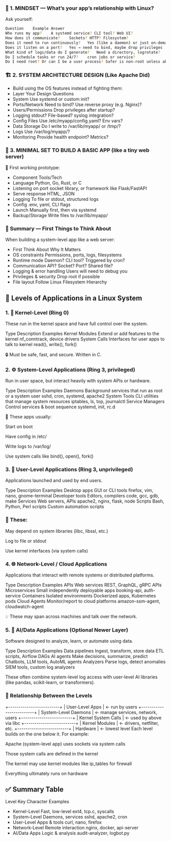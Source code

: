 ### 🧠 1. MINDSET — What’s your app’s relationship with Linux?
Ask yourself:
```bash
Question	Example Answer
Who runs my app?	A systemd service? CLI tool? Web UI?
How does it communicate?	Sockets? HTTP? Filesystem?
Does it need to run continuously?	Yes (like a daemon) or just on-demand
Does it listen on a port?	Yes → need to bind, maybe drop privileges
What kind of logs/data do I generate?	Need a directory, logrotate?
Do I schedule tasks or run 24/7?	cron jobs or service?
Do I need root? Or can I be a user process?	Safer is non-root unless absolutely needed
```

### 🏗️ 2. SYSTEM ARCHITECTURE DESIGN (Like Apache Did)

- Build using the OS features instead of fighting them:
- Layer	Your Design Questions
- System	Use systemd or custom init?
- Ports/Network	Need to bind? Use reverse proxy (e.g. Nginx)?
- Users/Permissions	Drop privileges after startup?
- Logging	stdout? File-based? syslog integration?
- Config Files	Use /etc/myapp/config.yaml? Env vars?
- Data Storage	Do I write to /var/lib/myapp/ or /tmp/?
- Logs	Use /var/log/myapp/?
- Monitoring	Provide health endpoint? Metrics?

###  🧩 3. MINIMAL SET TO BUILD A BASIC APP (like a tiny web server)
🧪 First working prototype:
- Component	Tools/Tech
- Language	Python, Go, Rust, or C
- Listening on port	socket library, or framework like Flask/FastAPI
- Serve response	HTML, JSON
- Logging	To file or stdout, structured logs
- Config	.env, yaml, CLI flags
- Launch	Manually first, then via systemd
- Backup/Storage	Write files to /var/lib/myapp/

###  🧭 Summary — First Things to Think About
When building a system-level app like a web server:

- First Think About	Why It Matters
- OS constraints	Permissions, ports, logs, filesystems
- Runtime mode	Daemon? CLI tool? Triggered by cron?
- Communication	API? Socket? Port? Shared file?
- Logging & error handling	Users will need to debug you
- Privileges & security	Drop root if possible
- File layout	Follow Linux Filesystem Hierarchy

## 🧱 Levels of Applications in a Linux System
### 1. 🧠 Kernel-Level (Ring 0)
These run in the kernel space and have full control over the system.

Type	Description	Examples
Kernel Modules	Extend or add features to the kernel	nf_conntrack, device drivers
System Calls	Interfaces for user apps to talk to kernel	read(), write(), fork()

🔒 Must be safe, fast, and secure. Written in C.

### 2. ⚙️ System-Level Applications (Ring 3, privileged)
Run in user space, but interact heavily with system APIs or hardware.

Type	Description	Examples
Daemons	Background services that run as root or a system user	sshd, cron, systemd, apache2
System Tools	CLI utilities that manage system resources	iptables, ls, top, journalctl
Service Managers	Control services & boot sequence	systemd, init, rc.d

📌 These apps usually:

Start on boot

Have config in /etc/

Write logs to /var/log/

Use system calls like bind(), open(), fork()

### 3. 👤 User-Level Applications (Ring 3, unprivileged)
Applications launched and used by end users.

Type	Description	Examples
Desktop apps	GUI or CLI tools	firefox, vim, nano, gnome-terminal
Developer tools	Editors, compilers	code, gcc, gdb, make
Services	Web servers, APIs	apache2, nginx, flask, node
Scripts	Bash, Python, Perl scripts	Custom automation scripts

### 🧰 These:

May depend on system libraries (libc, libssl, etc.)

Log to file or stdout

Use kernel interfaces (via system calls)

### 4. 🌐 Network-Level / Cloud Applications
Applications that interact with remote systems or distributed platforms.

Type	Description	Examples
APIs	Web services	REST, GraphQL, gRPC APIs
Microservices	Small independently deployable apps	booking-api, auth-service
Containers	Isolated environments	Dockerized apps, Kubernetes pods
Cloud Agents	Monitor/report to cloud platforms	amazon-ssm-agent, cloudwatch-agent

💡 These may span across machines and talk over the network.

### 5. 🤖 AI/Data Applications (Optional Newer Layer)
Software designed to analyze, learn, or automate using data.

Type	Description	Examples
Data pipelines	Ingest, transform, store data	ETL scripts, Airflow DAGs
AI agents	Make decisions, summarize, predict	Chatbots, LLM tools, AutoML agents
Analyzers	Parse logs, detect anomalies	SIEM tools, custom log analyzers

These often combine system-level log access with user-level AI libraries (like pandas, scikit-learn, or transformers).

###  🔁 Relationship Between the Levels

+-------------------------+
|   User-Level Apps       | ← run by users
+-------------------------+
|   System-Level Daemons  | ← manage services, network, users
+-------------------------+
|   Kernel System Calls   | ← used by above via libc
+-------------------------+
|   Kernel Modules        | ← drivers, netfilter, etc.
+-------------------------+
|   Hardware              | ← lowest level
Each level builds on the one below it. For example:

Apache (system-level app) uses sockets via system calls

Those system calls are defined in the kernel

The kernel may use kernel modules like ip_tables for firewall

Everything ultimately runs on hardware

## ✅ Summary Table
Level	Key Character	Examples
- Kernel-Level	Fast, low-level	ext4, tcp.c, syscalls
- System-Level	Daemons, services	sshd, apache2, cron
- User-Level	Apps & tools	curl, nano, firefox
- Network-Level	Remote interaction	nginx, docker, api-server
- AI/Data Apps	Logic & analysis	audit-analyzer, logbot.py


